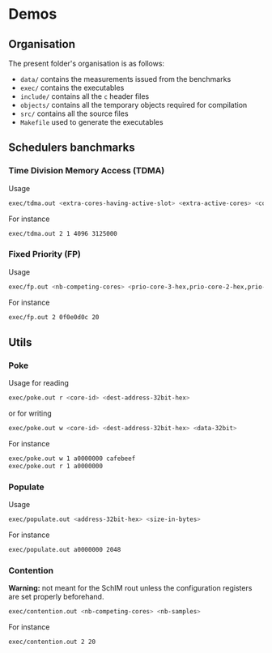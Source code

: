 # Demos

## Organisation
The present folder's organisation is as follows:
 - ```data/``` contains the measurements issued from the benchmarks
 - ```exec/``` contains the executables
 - ```include/``` contains all the ```c``` header files
 - ```objects/``` contains all the temporary objects required for compilation
 - ```src/``` contains all the source files
 - ```Makefile``` used to generate the executables

## Schedulers banchmarks
### Time Division Memory Access (TDMA)
Usage
```bash
exec/tdma.out <extra-cores-having-active-slot> <extra-active-cores> <core-under-analysis-slot-size> <extra-cores-slot-size>
```
For instance
```bash
exec/tdma.out 2 1 4096 3125000
```

### Fixed Priority (FP)
Usage
```bash
exec/fp.out <nb-competing-cores> <prio-core-3-hex,prio-core-2-hex,prio-core-1-hex,prio-core-0-hex> <nb-samples>
```
For instance
```bash
exec/fp.out 2 0f0e0d0c 20
```

## Utils
### Poke
Usage for reading
```bash
exec/poke.out r <core-id> <dest-address-32bit-hex>
```
or for writing
```bash
exec/poke.out w <core-id> <dest-address-32bit-hex> <data-32bit>
```
For instance
```bash
exec/poke.out w 1 a0000000 cafebeef
exec/poke.out r 1 a0000000
```

### Populate
Usage
```bash
exec/populate.out <address-32bit-hex> <size-in-bytes>
```
For instance
```bash
exec/populate.out a0000000 2048
```

### Contention
**Warning:** not meant for the SchIM rout unless the configuration registers are set properly beforehand.
```bash
exec/contention.out <nb-competing-cores> <nb-samples>
```
For instance
```bash
exec/contention.out 2 20
```
